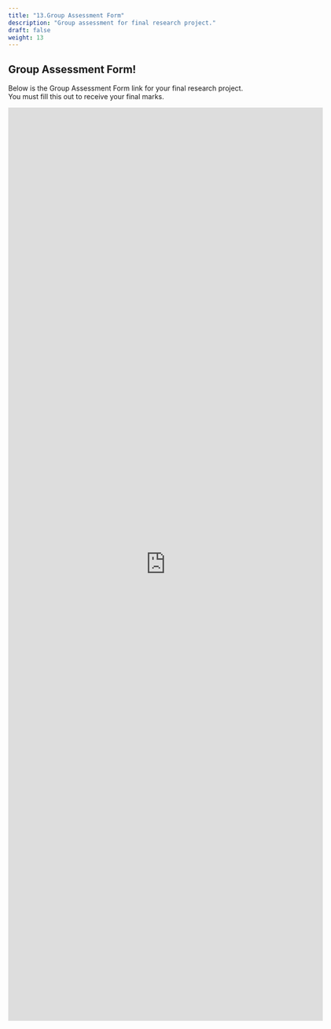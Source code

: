 ```yaml
---
title: "13.Group Assessment Form"
description: "Group assessment for final research project."
draft: false
weight: 13
---
```


## Group Assessment Form!

Below is the Group Assessment Form link for your final research project. You must fill this out to receive your final marks.

<iframe src="https://docs.google.com/forms/d/e/1FAIpQLScF2vdA1ldPOxOBuWC-f2n3gStiJcr-dSaSybNyuWyZaWo4Rw/viewform?embedded=true" width="640" height="1856" frameborder="0" marginheight="0" marginwidth="0">Loading…</iframe>
